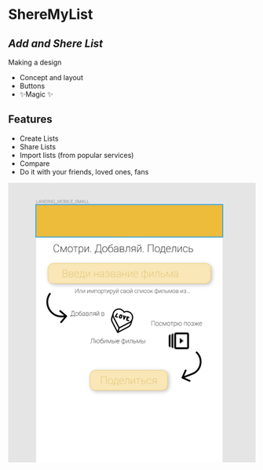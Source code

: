 # ShereMyList
## _Add and Shere List_

Making a design

- Concept and layout
- Buttons
- ✨Magic ✨

## Features

- Create Lists
- Share Lists
- Import lists (from popular services)
- Compare
- Do it with your friends, loved ones, fans


![Preview](preview.png)